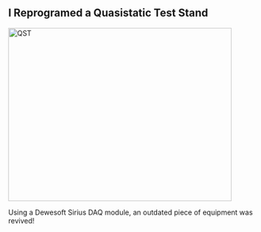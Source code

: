 
## I Reprogramed a Quasistatic Test Stand

<a><img src="{{ site.baseurl }}/assets/images/QST/QST_Overall_web.png" alt="QST" style="width:450px;height:350px;"></a>


Using a Dewesoft Sirius DAQ module, an outdated piece of equipment was revived!


